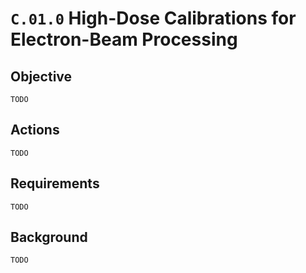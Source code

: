 # `C.01.0` High-Dose Calibrations for Electron-Beam Processing

## Objective

`TODO`

## Actions

`TODO`

## Requirements

`TODO`

## Background

`TODO`
